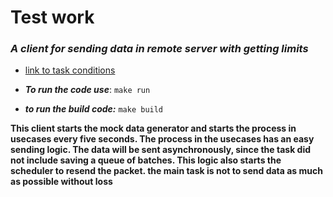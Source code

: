 # Test work 
###  ***A client for sending data in remote server with getting limits*** 

- [link to task conditions](https://gist.github.com/m1ome/2a083b0ee3a44f70c079fabba9e5247a
  )

- ***To run the code use***:
``make run``

- ***to run the build code:***
``make build``


__**This client starts the mock data 
generator and starts the process in
usecases every five seconds.
The process in the usecases has an 
easy sending logic. The data will be sent 
asynchronously, since the task did not include 
saving a queue of batches. This logic also 
starts the scheduler to resend the packet. 
the main task is not to send data as much as 
possible without loss**__